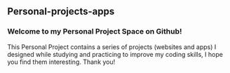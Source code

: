 ## Personal-projects-apps
### Welcome to my Personal Project Space on Github! 

This Personal Project contains a series of projects (websites and apps) I designed while studying and practicing to improve my coding skills, I hope you find them interesting. Thank you!
